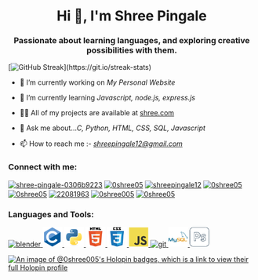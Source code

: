 <h1 align="center">Hi 👋, I'm Shree Pingale</h1>
<h3 align="center">Passionate about learning languages, and exploring creative possibilities with them.</h3>

[![GitHub Streak](https://github-readme-streak-stats.herokuapp.com?user=0Shree005&theme=transparent&border_radius=5&date_format=M%20j%5B%2C%20Y%5D&card_width=1000,align="center")](https://git.io/streak-stats)


- 🔭 I’m currently working on *My Personal Website*

- 🌱 I’m currently learning *Javascript, node.js, express.js*

- 👨‍💻 All of my projects are available at [shree.com](https://0shree005.github.io/portfolio/)

- 💬 Ask me about...*C, Python, HTML, CSS, SQL, Javascript*

- 📫 How to reach me :- [*shreepingale12@gmail.com*](https://mail.google.com/mail/u/0/#inbox?compose=new/)

<h3 align="left">Connect with me:</h3>
<p align="left">
<a href="https://linkedin.com/in/shree-pingale-0306b9223" target=" blank"><img align="center" src="https://raw.githubusercontent.com/rahuldkjain/github-profile-readme-generator/master/src/images/icons/Social/linked-in-alt.svg" alt="shree-pingale-0306b9223" height="30" width="40" /></a>
<a href="https://0shree005.github.io/portfolio/" ,target="_blank"><img align="center" src="https://0shree005.github.io/portfolio/contract.png" alt="0shree05" height="30" width="32" /></a>
<a href="https://www.hackerrank.com/shreepingale12" target="blank"><img align="center" src="https://raw.githubusercontent.com/rahuldkjain/github-profile-readme-generator/master/src/images/icons/Social/hackerrank.svg" alt="shreepingale12" height="30" width="40" /></a>
<a href="https://www.leetcode.com/0shree05" target="blank"><img align="center" src="https://raw.githubusercontent.com/rahuldkjain/github-profile-readme-generator/master/src/images/icons/Social/leet-code.svg" alt="0shree05" height="30" width="40" /></a>
<a href="https://auth.geeksforgeeks.org/user/0shree05" target="blank"><img align="center" src="https://raw.githubusercontent.com/rahuldkjain/github-profile-readme-generator/master/src/images/icons/Social/geeks-for-geeks.svg" alt="0shree05" height="30" width="40" /></a>
<a href="https://stackoverflow.com/users/22081963" target="blank"><img align="center" src="https://raw.githubusercontent.com/rahuldkjain/github-profile-readme-generator/master/src/images/icons/Social/stack-overflow.svg" alt="22081963" height="30" width="40" /></a>
<a href="https://twitter.com/0shree005" target="blank"><img align="center" src="https://raw.githubusercontent.com/rahuldkjain/github-profile-readme-generator/master/src/images/icons/Social/twitter.svg" alt="0shree005" height="30" width="40" /></a>
<a href="https://instagram.com/0shree05" target="blank"><img align="center" src="https://raw.githubusercontent.com/rahuldkjain/github-profile-readme-generator/master/src/images/icons/Social/instagram.svg" alt="0shree05" height="30" width="40" /></a>
</p>

<h3 align="left">Languages and Tools:</h3>
<p align="left"> <a href="https://www.blender.org/" target="_blank" rel="noreferrer"> <img src="https://download.blender.org/branding/community/blender_community_badge_white.svg" alt="blender" width="40" height="40"/> </a> <a href="https://www.cprogramming.com/" target="_blank" rel="noreferrer"> <img src="https://raw.githubusercontent.com/devicons/devicon/master/icons/c/c-original.svg" alt="c" width="40" height="40"/> <a href="https://www.python.org" target="_blank" rel="noreferrer"> <img src="https://raw.githubusercontent.com/devicons/devicon/master/icons/python/python-original.svg" alt="python" width="40" height="40"/> </a> </a> <a href="https://www.w3.org/html/" target="_blank" rel="noreferrer"> <img src="https://raw.githubusercontent.com/devicons/devicon/master/icons/html5/html5-original-wordmark.svg" alt="html5" width="40" height="40"/> </a> <a href="https://www.w3schools.com/css/" target="_blank" rel="noreferrer"> <img src="https://raw.githubusercontent.com/devicons/devicon/master/icons/css3/css3-original-wordmark.svg" alt="css3" width="40" height="40"/> </a> <a href="https://developer.mozilla.org/en-US/docs/Web/JavaScript" target="_blank" rel="noreferrer"> <img src="https://raw.githubusercontent.com/devicons/devicon/master/icons/javascript/javascript-original.svg" alt="javascript" width="40" height="40"/> </a> <a href="https://git-scm.com/" target="_blank" rel="noreferrer"> <img src="https://www.vectorlogo.zone/logos/git-scm/git-scm-icon.svg" alt="git" width="40" height="40"/> </a>   <a href="https://www.mysql.com/" target="_blank" rel="noreferrer"> <img src="https://raw.githubusercontent.com/devicons/devicon/master/icons/mysql/mysql-original-wordmark.svg" alt="mysql" width="40" height="40"/> </a> <a href="https://www.photoshop.com/en" target="_blank" rel="noreferrer"> <img src="https://raw.githubusercontent.com/devicons/devicon/master/icons/photoshop/photoshop-line.svg" alt="photoshop" width="40" height="40"/> </a> 

[![An image of @0shree005's Holopin badges, which is a link to view their full Holopin profile](https://holopin.me/0shree005)](https://holopin.io/@0shree005)

